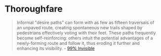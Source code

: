 # Thoroughfare
> Informal "desire paths" can form with as few as fifteen traversals of
> an unpaved route, creating spontaneous new trails shaped by
> pedestrians effectively voting with their feet. These paths frequently
> become self-reinforcing: others intuit the potential advantages of a
> newly-forming route and follow it, thus eroding it further and
> enhancing its visibility. - [99% Invisible](https://99percentinvisible.org/article/least-resistance-desire-paths-can-lead-better-design/)

